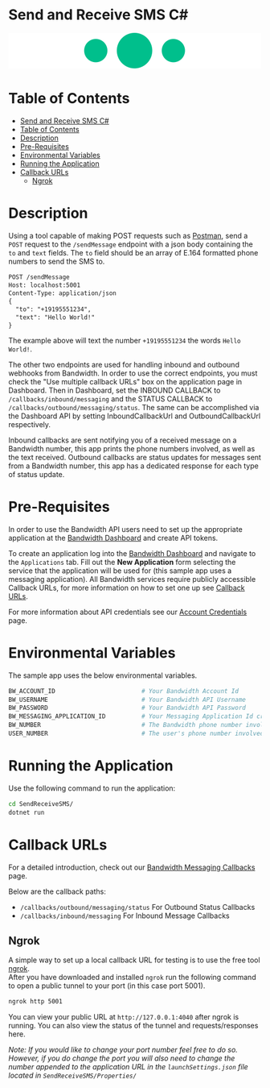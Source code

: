 # Send and Receive SMS C#
<a href="http://dev.bandwidth.com/docs/messaging/quickStart">
  <img src="./icon-messaging.svg" title="Messaging Quick Start Guide" alt="Messaging Quick Start Guide"/>
</a>

 # Table of Contents

<!-- TOC -->

- [Send and Receive SMS C#](#send-and-receive-sms-c)
- [Table of Contents](#table-of-contents)
- [Description](#description)
- [Pre-Requisites](#pre-requisites)
- [Environmental Variables](#environmental-variables)
- [Running the Application](#running-the-application)
- [Callback URLs](#callback-urls)
  - [Ngrok](#ngrok)

<!-- /TOC -->

# Description
Using a tool capable of making POST requests such as [Postman](https://www.postman.com/), send a `POST` request to the `/sendMessage` endpoint with a json body containing the `to` and `text` fields. The `to` field should be an array of E.164 formatted phone numbers to send the SMS to.

```http
POST /sendMessage
Host: localhost:5001
Content-Type: application/json
{
  "to": "+19195551234",
  "text": "Hello World!"
}
```

The example above will text the number `+19195551234` the words `Hello World!`.

The other two endpoints are used for handling inbound and outbound webhooks from Bandwidth. In order to use the correct endpoints, you must check the "Use multiple callback URLs" box on the application page in Dashboard. Then in Dashboard, set the INBOUND CALLBACK to `/callbacks/inbound/messaging` and the STATUS CALLBACK to `/callbacks/outbound/messaging/status`. The same can be accomplished via the Dashboard API by setting InboundCallbackUrl and OutboundCallbackUrl respectively.

Inbound callbacks are sent notifying you of a received message on a Bandwidth number, this app prints the phone numbers involved, as well as the text received. Outbound callbacks are status updates for messages sent from a Bandwidth number, this app has a dedicated response for each type of status update.

# Pre-Requisites
In order to use the Bandwidth API users need to set up the appropriate application at the [Bandwidth Dashboard](https://dashboard.bandwidth.com/) and create API tokens.

To create an application log into the [Bandwidth Dashboard](https://dashboard.bandwidth.com/) and navigate to the `Applications` tab.  Fill out the **New Application** form selecting the service that the application will be used for (this sample app uses a messaging application).  All Bandwidth services require publicly accessible Callback URLs, for more information on how to set one up see [Callback URLs](#callback-urls).

For more information about API credentials see our [Account Credentials](https://dev.bandwidth.com/docs/account/credentials) page.

# Environmental Variables
The sample app uses the below environmental variables.
```sh
BW_ACCOUNT_ID                        # Your Bandwidth Account Id
BW_USERNAME                          # Your Bandwidth API Username
BW_PASSWORD                          # Your Bandwidth API Password
BW_MESSAGING_APPLICATION_ID          # Your Messaging Application Id created in the dashboard
BW_NUMBER                            # The Bandwidth phone number involved with this application
USER_NUMBER                          # The user's phone number involved with this application
```

# Running the Application

Use the following command to run the application:
```sh
cd SendReceiveSMS/
dotnet run
```

# Callback URLs

For a detailed introduction, check out our [Bandwidth Messaging Callbacks](https://dev.bandwidth.com/docs/messaging/webhooks) page.

Below are the callback paths:
* `/callbacks/outbound/messaging/status` For Outbound Status Callbacks
* `/callbacks/inbound/messaging` For Inbound Message Callbacks

## Ngrok

A simple way to set up a local callback URL for testing is to use the free tool [ngrok](https://ngrok.com/).  
After you have downloaded and installed `ngrok` run the following command to open a public tunnel to your port (in this case port 5001). 

```cmd
ngrok http 5001
```

You can view your public URL at `http://127.0.0.1:4040` after ngrok is running.  You can also view the status of the tunnel and requests/responses here.

*Note: If you would like to change your port number feel free to do so. However, if you do change the port you will also need to change the number appended to the application URL in the `launchSettings.json` file located in `SendReceiveSMS/Properties/`*
